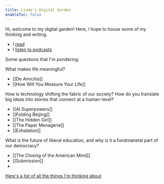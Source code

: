 ```yaml
---
title: Linda's Digital Garden
enableToc: false
---
```


Hi, welcome to my digital garden! Here, I hope to house some of my thinking and writing. 

- I [read](/tags/book)
- I [listen to podcasts](/tags/acquired)

Some questions that I'm pondering: 

What makes life meaningful?
- [[De Amicitia]]
- [[How Will You Measure Your Life]]

How is technology shifting the fabric of our society? How do you translate big ideas into stories that connect at a human-level?
- [[AI Superpowers]]
- [[Folding Beijing]]
- [[The Hidden Girl]]
- [[The Paper Menagerie]]
- [[Exhalation]]

What is the future of liberal education, and why is it a fundmanetal part of our democracy? 
- [[The Closing of the American Mind]]
- [[Submission]]
- 

[Here's a list of all the things I'm thinking about](/tags)